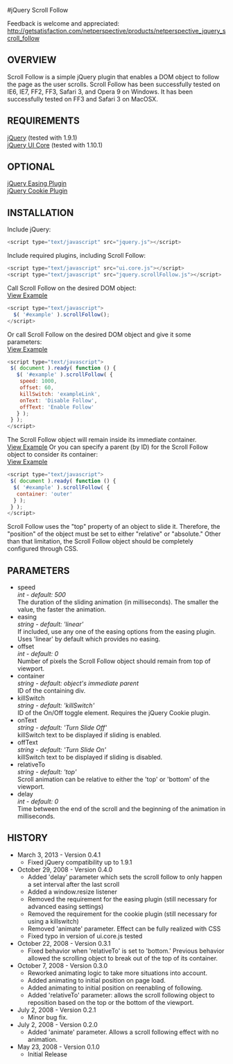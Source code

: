 #jQuery Scroll Follow

Feedback is welcome and appreciated: http://getsatisfaction.com/netperspective/products/netperspective_jquery_scroll_follow

## OVERVIEW
Scroll Follow is a simple jQuery plugin that enables a DOM object to follow the page as the user scrolls. Scroll Follow has been successfully tested on IE6, IE7, FF2, FF3, Safari 3, and Opera 9 on Windows. It has been successfully tested on FF3 and Safari 3 on MacOSX.

## REQUIREMENTS
[jQuery](http://jquery.com/) (tested with 1.9.1)  
[jQuery UI Core](http://jqueryui.com/) (tested with 1.10.1)  

## OPTIONAL
[jQuery Easing Plugin](http://gsgd.co.uk/sandbox/jquery/easing/)  
[jQuery Cookie Plugin](http://web.archive.org/web/20100721181236/http://www.stilbuero.de/2006/09/17/cookie-plugin-for-jquery/)

## INSTALLATION
Include jQuery:
```javascript
<script type="text/javascript" src="jquery.js"></script>
```
Include required plugins, including Scroll Follow:
```javascript
<script type="text/javascript" src="ui.core.js"></script>
<script type="text/javascript" src="jquery.scrollFollow.js"></script>
```
Call Scroll Follow on the desired DOM object:  
[View Example](http://kitchen.net-perspective.com/sf-example-1.html)
```javascript
<script type="text/javascript">
  $( '#example' ).scrollFollow();
</script>
```
Or call Scroll Follow on the desired DOM object and give it some parameters:  
[View Example](http://kitchen.net-perspective.com/sf-example-2.html)
```javascript
<script type="text/javascript">
 $( document ).ready( function () {
   $( '#example' ).scrollFollow( {
    speed: 1000,
    offset: 60,
    killSwitch: 'exampleLink',
    onText: 'Disable Follow',
    offText: 'Enable Follow'
   } );
 } );
</script>
```
The Scroll Follow object will remain inside its immediate container.  
[View Example](http://kitchen.net-perspective.com/sf-example-3.html)
Or you can specify a parent (by ID) for the Scroll Follow object to consider its container:  
[View Example](http://kitchen.net-perspective.com/sf-example-4.html)
```javascript
<script type="text/javascript">
 $( document ).ready( function () {
  $( '#example' ).scrollFollow( {
   container: 'outer'
  } );
 } );
</script>
```
Scroll Follow uses the "top" property of an object to slide it. Therefore, the "position" of the object must be set to either "relative" or "absolute." Other than that limitation, the Scroll Follow object should be completely configured through CSS.

## PARAMETERS
* speed  
  *int - default: 500*  
  The duration of the sliding animation (in milliseconds). The smaller the value, the faster the animation.
* easing  
  *string - default: 'linear'*  
  If included, use any one of the easing options from the easing plugin. Uses 'linear' by default which provides no easing.
* offset  
  *int - default: 0*  
  Number of pixels the Scroll Follow object should remain from top of viewport.
* container  
  *string - default: object's immediate parent*  
  ID of the containing div.
* killSwitch  
  *string - default: 'killSwitch'*  
  ID of the On/Off toggle element. Requires the jQuery Cookie plugin.
* onText  
  *string - default: 'Turn Slide Off'*  
  killSwitch text to be displayed if sliding is enabled.
* offText  
  *string - default: 'Turn Slide On'*  
  killSwitch text to be displayed if sliding is disabled.
* relativeTo  
  *string - default: 'top'*  
  Scroll animation can be relative to either the 'top' or 'bottom' of the viewport.
* delay  
  *int - default: 0*  
  Time between the end of the scroll and the beginning of the animation in milliseconds.

## HISTORY
* March 3, 2013 - Version 0.4.1
  * Fixed jQuery compatibility up to 1.9.1
* October 29, 2008 - Version 0.4.0  
  * Added 'delay' parameter which sets the scroll follow to only happen a set interval after the last scroll  
  * Added a window.resize listener  
  * Removed the requirement for the easing plugin (still necessary for advanced easing settings)  
  * Removed the requirement for the cookie plugin (still necessary for using a killswitch)  
  * Removed 'animate' parameter. Effect can be fully realized with CSS  
  * Fixed typo in version of ui.core.js tested  
* October 22, 2008 - Version 0.3.1  
  * Fixed behavior when 'relativeTo' is set to 'bottom.' Previous behavior allowed the scrolling object to break out of the top of its container.  
* October 7, 2008 - Version 0.3.0  
  * Reworked animating logic to take more situations into account.  
  * Added animating to initial position on page load.  
  * Added animating to initial position on reenabling of following.  
  * Added 'relativeTo' parameter: allows the scroll following object to reposition based on the top or the bottom of the viewport.  
* July 2, 2008 - Version 0.2.1  
  * Minor bug fix.  
* July 2, 2008 - Version 0.2.0  
  * Added 'animate' parameter. Allows a scroll following effect with no animation.  
* May 23, 2008 - Version 0.1.0  
  * Initial Release  
